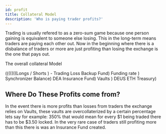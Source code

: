 ```yaml
---
id: profit
title: Collateral Model
description: 'Who is paying trader profits?'
---
```



Trading is usually refered to as a zero-sum game because one person gaining is equivalent to someone else losing. This in the long-term means traders are paying each other out. 
Now in the beginning where there is a disbalance of traders or more are just profiting than losing the exchange is the one that pays out.



The overall collateral Model

(((((((Longs / Shorts ) - Trading Loss Backup Fund) Funding rate ) Synchronizer Balance) DEA Insurance Fund) Vaults ) DEUS ETH Treasury)


## Where Do These Profits come from?

In the event there is more profits than losses from traders the exchange relies on Vaults, these vaults are overcollaterized by a certain percentage lets say for example: 350% that would mean for every $1 being traded there has to be $3.50 locked. 
In the very rare case of traders still profiting more than this there is was an Insurance Fund created.
